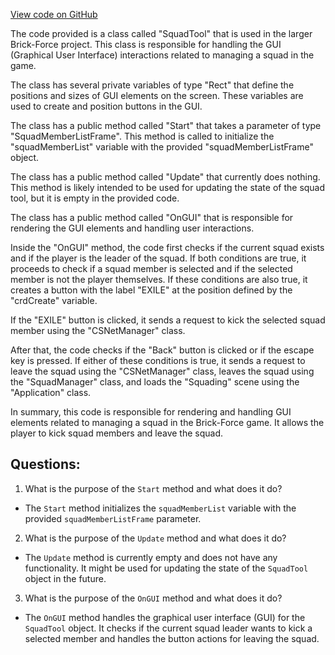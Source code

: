[View code on GitHub](https://github.com/TieHaxJan/Brick-Force/Assembly-CSharp\SquadTool.cs)

The code provided is a class called "SquadTool" that is used in the larger Brick-Force project. This class is responsible for handling the GUI (Graphical User Interface) interactions related to managing a squad in the game.

The class has several private variables of type "Rect" that define the positions and sizes of GUI elements on the screen. These variables are used to create and position buttons in the GUI.

The class has a public method called "Start" that takes a parameter of type "SquadMemberListFrame". This method is called to initialize the "squadMemberList" variable with the provided "squadMemberListFrame" object.

The class has a public method called "Update" that currently does nothing. This method is likely intended to be used for updating the state of the squad tool, but it is empty in the provided code.

The class has a public method called "OnGUI" that is responsible for rendering the GUI elements and handling user interactions. 

Inside the "OnGUI" method, the code first checks if the current squad exists and if the player is the leader of the squad. If both conditions are true, it proceeds to check if a squad member is selected and if the selected member is not the player themselves. If these conditions are also true, it creates a button with the label "EXILE" at the position defined by the "crdCreate" variable. 

If the "EXILE" button is clicked, it sends a request to kick the selected squad member using the "CSNetManager" class.

After that, the code checks if the "Back" button is clicked or if the escape key is pressed. If either of these conditions is true, it sends a request to leave the squad using the "CSNetManager" class, leaves the squad using the "SquadManager" class, and loads the "Squading" scene using the "Application" class.

In summary, this code is responsible for rendering and handling GUI elements related to managing a squad in the Brick-Force game. It allows the player to kick squad members and leave the squad.
## Questions: 
 1. What is the purpose of the `Start` method and what does it do?
- The `Start` method initializes the `squadMemberList` variable with the provided `squadMemberListFrame` parameter.

2. What is the purpose of the `Update` method and what does it do?
- The `Update` method is currently empty and does not have any functionality. It might be used for updating the state of the `SquadTool` object in the future.

3. What is the purpose of the `OnGUI` method and what does it do?
- The `OnGUI` method handles the graphical user interface (GUI) for the `SquadTool` object. It checks if the current squad leader wants to kick a selected member and handles the button actions for leaving the squad.